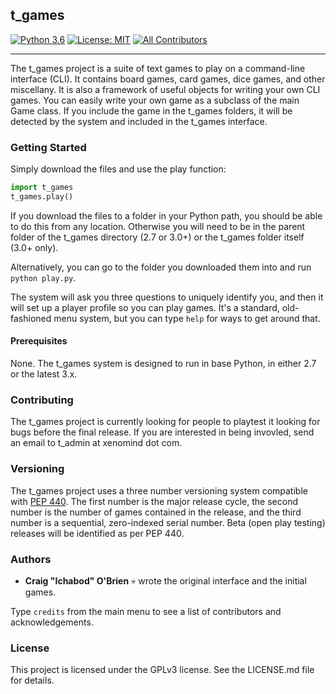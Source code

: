 ## t_games
[![Python 3.6](https://img.shields.io/badge/python-3.6-blue.svg)](https://www.python.org/downloads/release/python-360/)
[![License: MIT](https://img.shields.io/badge/License-MIT-yellow.svg)](https://opensource.org/licenses/MIT)
[![All Contributors](https://img.shields.io/badge/all_contributors-6-orange.svg?style=flat-square)](#contributors)
<hr/>

The t_games project is a suite of text games to play on a command-line interface (CLI). It contains board games, card games, dice games, and other miscellany. It is also a framework of useful objects for writing your own CLI games. You can easily write your own game as a subclass of the main Game class. If you include the game in the t_games folders, it will be detected by the system and included in the t_games interface.

### Getting Started

Simply download the files and use the play function:

```python
import t_games
t_games.play()
```

If you download the files to a folder in your Python path, you should be able to do this from any location. Otherwise you will need to be in the parent folder of the t_games directory (2.7 or 3.0+) or the t_games folder itself (3.0+ only).

Alternatively, you can go to the folder you downloaded them into and run `python play.py`.

The system will ask you three questions to uniquely identify you, and then it will set up a player profile so you can play games. It's a standard, old-fashioned menu system, but you can type `help` for ways to get around that.

#### Prerequisites

None. The t_games system is designed to run in base Python, in either 2.7 or the latest 3.x.

### Contributing

The t_games project is currently looking for people to playtest it looking for bugs before the final release. If you are interested in being invovled, send an email to t_admin at xenomind dot com.

### Versioning

The t_games project uses a three number versioning system compatible with [PEP 440](https://www.python.org/dev/peps/pep-0440/). The first number is the major release cycle, the second number is the number of games contained in the release, and the third number is a sequential, zero-indexed serial number. Beta (open play testing) releases will be identified as per PEP 440.

### Authors

* **Craig "Ichabod" O'Brien** :skull: wrote the original interface and the initial games.

Type `credits` from the main menu to see a list of contributors and acknowledgements.

### License

This project is licensed under the GPLv3 license. See the LICENSE.md file for details.